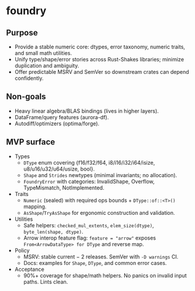 # foundry


<!-- RS-MVP START -->
## Purpose
- Provide a stable numeric core: dtypes, error taxonomy, numeric traits, and small math utilities.
- Unify type/shape/error stories across Rust-Shakes libraries; minimize duplication and ambiguity.
- Offer predictable MSRV and SemVer so downstream crates can depend confidently.

## Non-goals
- Heavy linear algebra/BLAS bindings (lives in higher layers).
- DataFrame/query features (aurora-df).
- Autodiff/optimizers (optima/forge).

## MVP surface
- Types
  - `DType` enum covering {f16/f32/f64, i8/i16/i32/i64/isize, u8/u16/u32/u64/usize, bool}.
  - `Shape` and `Strides` newtypes (minimal invariants; no allocation).
  - `FoundryError` with categories: InvalidShape, Overflow, TypeMismatch, NotImplemented.
- Traits
  - `Numeric` (sealed) with required ops bounds + `DType::of::<T>()` mapping.
  - `AsShape`/`TryAsShape` for ergonomic construction and validation.
- Utilities
  - Safe helpers: `checked_mul_extents`, `elem_size(dtype)`, `byte_len(shape, dtype)`.
  - Arrow interop feature flag: `feature = "arrow"` exposes `From<ArrowDataType> for DType` and reverse map.
- Policy
  - MSRV: stable current − 2 releases. SemVer with `-D warnings` CI.
  - Docs: examples for `Shape`, `DType`, and common error cases.
- Acceptance
  - 90%+ coverage for shape/math helpers. No panics on invalid input paths. Lints clean.
<!-- RS-MVP END -->
